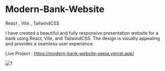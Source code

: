 # Modern-Bank-Website
React , Vite , TailwindCSS

I have created a beautiful and fully responsive presentation website for a bank using React, Vite, and TailwindCSS. The design is visually appealing and provides a seamless user experience.

Live Project : https://modern-bank-website-sepia.vercel.app/

![1](https://user-images.githubusercontent.com/57075208/220952087-098338eb-9379-4333-a5a1-5c32abd33391.png)



